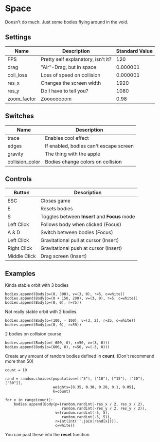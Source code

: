 # Space


Doesn't do much. Just some bodies flying around in the void.

## Settings

| Name | Description | Standard Value |
| ------ | ------ | ------ |
| FPS | Pretty self explanatory, isn't it? | 120 |
| drag | "Air"-Drag, but in space | 0.000001 |
| coll_loss | Loss of speed on collision | 0.000001 |
| res_x | Changes the screen width | 1920 |
| res_y | Do I have to tell you? | 1080 |
| zoom_factor | Zoooooooom | 0.98 |

## Switches

| Name | Description |
| ------ | ------ |
| trace | Enables cool effect |
| edges | If enabled, bodies can't escape screen |
| gravity | The thing with the apple |
| collision_color | Bodies change colors on collision |

## Controls

| Button | Description |
| ------ | ------ |
| ESC | Closes game |
| E | Resets bodies |
| S | Toggles between **Insert** and **Focus** mode |
| Left Click | Follows body when clicked (Focus) |
| A & D | Switch between bodies (Focus) |
| Left Click | Gravitational pull at cursor (Insert) |
| Right Click | Gravitational push at cursor (Insert) |
| Middle Click | Drag screen (Insert) |

## Examples

Kinda stable orbit with 3 bodies
```
bodies.append(Body(p=(0, 300), v=(3, 0), r=5, c=white))
bodies.append(Body(p=(0 + 150, 200), v=(3, 0), r=5, c=white))
bodies.append(Body(p=(0, 0), r=75))
```

Not really stable orbit with 2 bodies
```
bodies.append(Body(p=(100, - 100), v=(3, 2), r=25, c=white))
bodies.append(Body(p=(0, 0), r=50))
```

2 bodies on collision course
```
bodies.append(Body(p=(-600, 0), r=50, v=(3, 0)))
bodies.append(Body(p=(600, 0), r=50, v=(-3, 0)))
```

Create any amount of random bodies defined in **count**. (Don't recommend more than 50)
```
count = 10

rand = random.choices(population=[["5"], ["10"], ["15"], ["20"], ["30"]],
                      weights=[0.35, 0.30, 0.20, 0.1, 0.05],
                      k=count)

for x in range(count):
    bodies.append(Body(p=(random.randint(-res_x / 2, res_x / 2),
                          random.randint(-res_y / 2, res_y / 2)),
                       v=(random.randint(-5, 5),
                          random.randint(-5, 5)),
                       r=int(int(''.join(rand[x]))),
                       c=white))
```

You can past these into the **reset** function.